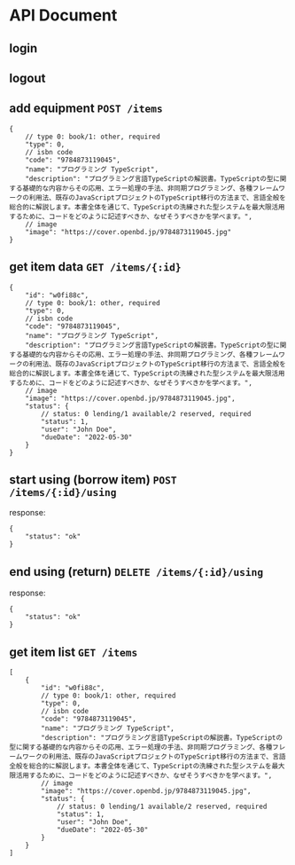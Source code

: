 # API Document

## login

## logout

## add equipment `POST /items`

```jsonc
{
    // type 0: book/1: other, required
    "type": 0,
    // isbn code
    "code": "9784873119045",
    "name": "プログラミング TypeScript",
    "description": "プログラミング言語TypeScriptの解説書。TypeScriptの型に関する基礎的な内容からその応用、エラー処理の手法、非同期プログラミング、各種フレームワークの利用法、既存のJavaScriptプロジェクトのTypeScript移行の方法まで、言語全般を総合的に解説します。本書全体を通じて、TypeScriptの洗練された型システムを最大限活用するために、コードをどのように記述すべきか、なぜそうすべきかを学べます。",
    // image
    "image": "https://cover.openbd.jp/9784873119045.jpg"
}
```

## get item data `GET /items/{:id}`

```jsonc
{
    "id": "w0fi88c",
    // type 0: book/1: other, required
    "type": 0,
    // isbn code
    "code": "9784873119045",
    "name": "プログラミング TypeScript",
    "description": "プログラミング言語TypeScriptの解説書。TypeScriptの型に関する基礎的な内容からその応用、エラー処理の手法、非同期プログラミング、各種フレームワークの利用法、既存のJavaScriptプロジェクトのTypeScript移行の方法まで、言語全般を総合的に解説します。本書全体を通じて、TypeScriptの洗練された型システムを最大限活用するために、コードをどのように記述すべきか、なぜそうすべきかを学べます。",
    // image
    "image": "https://cover.openbd.jp/9784873119045.jpg",
    "status": {
        // status: 0 lending/1 available/2 reserved, required
        "status": 1,
        "user": "John Doe",
        "dueDate": "2022-05-30"
    }
}
```

## start using (borrow item) `POST /items/{:id}/using`

response:

```jsonc
{
    "status": "ok"
}
```

## end using (return) `DELETE /items/{:id}/using`

response:

```jsonc
{
    "status": "ok"
}
```

## get item list `GET /items`

```jsonc
[
    {
        "id": "w0fi88c",
        // type 0: book/1: other, required
        "type": 0,
        // isbn code
        "code": "9784873119045",
        "name": "プログラミング TypeScript",
        "description": "プログラミング言語TypeScriptの解説書。TypeScriptの型に関する基礎的な内容からその応用、エラー処理の手法、非同期プログラミング、各種フレームワークの利用法、既存のJavaScriptプロジェクトのTypeScript移行の方法まで、言語全般を総合的に解説します。本書全体を通じて、TypeScriptの洗練された型システムを最大限活用するために、コードをどのように記述すべきか、なぜそうすべきかを学べます。",
        // image
        "image": "https://cover.openbd.jp/9784873119045.jpg",
        "status": {
            // status: 0 lending/1 available/2 reserved, required
            "status": 1,
            "user": "John Doe",
            "dueDate": "2022-05-30"
        }
    }
]
```
